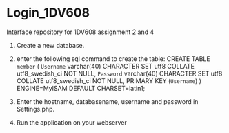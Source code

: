 # Login_1DV608
Interface repository for 1DV608 assignment 2 and 4

1. Create a new database.

2. enter the following sql command to create the table:
CREATE TABLE `member` (
  `Username` varchar(40) CHARACTER SET utf8 COLLATE utf8_swedish_ci NOT NULL,
  `Password` varchar(40) CHARACTER SET utf8 COLLATE utf8_swedish_ci NOT NULL,
  PRIMARY KEY (`Username`)
) ENGINE=MyISAM DEFAULT CHARSET=latin1;

3. Enter the hostname, databasename, username and password in Settings.php.

4. Run the application on your webserver 


